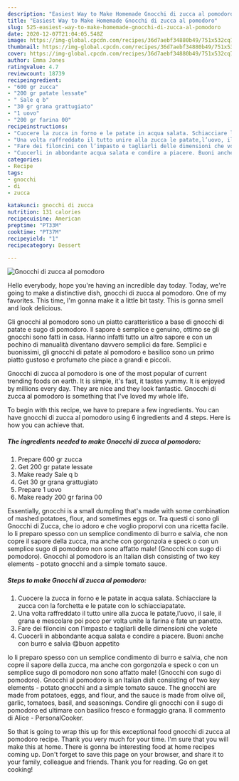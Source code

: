 ```yaml
---
description: "Easiest Way to Make Homemade Gnocchi di zucca al pomodoro"
title: "Easiest Way to Make Homemade Gnocchi di zucca al pomodoro"
slug: 525-easiest-way-to-make-homemade-gnocchi-di-zucca-al-pomodoro
date: 2020-12-07T21:04:05.548Z
image: https://img-global.cpcdn.com/recipes/36d7aebf34880b49/751x532cq70/gnocchi-di-zucca-al-pomodoro-recipe-main-photo.jpg
thumbnail: https://img-global.cpcdn.com/recipes/36d7aebf34880b49/751x532cq70/gnocchi-di-zucca-al-pomodoro-recipe-main-photo.jpg
cover: https://img-global.cpcdn.com/recipes/36d7aebf34880b49/751x532cq70/gnocchi-di-zucca-al-pomodoro-recipe-main-photo.jpg
author: Emma Jones
ratingvalue: 4.7
reviewcount: 18739
recipeingredient:
- "600 gr zucca"
- "200 gr patate lessate"
- " Sale q b"
- "30 gr grana grattugiato"
- "1 uovo"
- "200 gr farina 00"
recipeinstructions:
- "Cuocere la zucca in forno e le patate in acqua salata. Schiacciare la zucca con la forchetta e le patate con lo schiacciapatate."
- "Una volta raffreddato il tutto unire alla zucca le patate,l’uovo, il sale, il grana e mescolare poi poco per volta unite la farina e fate un panetto."
- "Fare dei filoncini con l’impasto e tagliarli delle dimensioni che volete"
- "Cuocerli in abbondante acqua salata e condire a piacere. Buoni anche con burro e salvia 😋buon appetito"
categories:
- Recipe
tags:
- gnocchi
- di
- zucca

katakunci: gnocchi di zucca 
nutrition: 131 calories
recipecuisine: American
preptime: "PT33M"
cooktime: "PT37M"
recipeyield: "1"
recipecategory: Dessert

---
```



![Gnocchi di zucca al pomodoro](https://img-global.cpcdn.com/recipes/36d7aebf34880b49/751x532cq70/gnocchi-di-zucca-al-pomodoro-recipe-main-photo.jpg)

Hello everybody, hope you're having an incredible day today. Today, we're going to make a distinctive dish, gnocchi di zucca al pomodoro. One of my favorites. This time, I'm gonna make it a little bit tasty. This is gonna smell and look delicious.

Gli gnocchi al pomodoro sono un piatto caratteristico a base di gnocchi di patate e sugo di pomodoro. Il sapore è semplice e genuino, ottimo se gli gnocchi sono fatti in casa. Hanno infatti tutto un altro sapore e con un pochino di manualità diventano davvero semplici da fare. Semplici e buonissimi, gli gnocchi di patate al pomodoro e basilico sono un primo piatto gustoso e profumato che piace a grandi e piccoli.

Gnocchi di zucca al pomodoro is one of the most popular of current trending foods on earth. It is simple, it's fast, it tastes yummy. It is enjoyed by millions every day. They are nice and they look fantastic. Gnocchi di zucca al pomodoro is something that I've loved my whole life.


To begin with this recipe, we have to prepare a few ingredients. You can have gnocchi di zucca al pomodoro using 6 ingredients and 4 steps. Here is how you can achieve that.

<!--inarticleads1-->

##### The ingredients needed to make Gnocchi di zucca al pomodoro:

1. Prepare 600 gr zucca
1. Get 200 gr patate lessate
1. Make ready  Sale q b
1. Get 30 gr grana grattugiato
1. Prepare 1 uovo
1. Make ready 200 gr farina 00


Essentially, gnocchi is a small dumpling that&#39;s made with some combination of mashed potatoes, flour, and sometimes eggs or. Tra questi ci sono gli Gnocchi di Zucca, che io adoro e che voglio proporvi con una ricetta facile. Io li preparo spesso con un semplice condimento di burro e salvia, che non copre il sapore della zucca, ma anche con gorgonzola e speck o con un semplice sugo di pomodoro non sono affatto male! (Gnocchi con sugo di pomodoro). Gnocchi al pomodoro is an Italian dish consisting of two key elements - potato gnocchi and a simple tomato sauce. 

<!--inarticleads2-->

##### Steps to make Gnocchi di zucca al pomodoro:

1. Cuocere la zucca in forno e le patate in acqua salata. Schiacciare la zucca con la forchetta e le patate con lo schiacciapatate.
1. Una volta raffreddato il tutto unire alla zucca le patate,l’uovo, il sale, il grana e mescolare poi poco per volta unite la farina e fate un panetto.
1. Fare dei filoncini con l’impasto e tagliarli delle dimensioni che volete
1. Cuocerli in abbondante acqua salata e condire a piacere. Buoni anche con burro e salvia 😋buon appetito


Io li preparo spesso con un semplice condimento di burro e salvia, che non copre il sapore della zucca, ma anche con gorgonzola e speck o con un semplice sugo di pomodoro non sono affatto male! (Gnocchi con sugo di pomodoro). Gnocchi al pomodoro is an Italian dish consisting of two key elements - potato gnocchi and a simple tomato sauce. The gnocchi are made from potatoes, eggs, and flour, and the sauce is made from olive oil, garlic, tomatoes, basil, and seasonings. Condire gli gnocchi con il sugo di pomodoro ed ultimare con basilico fresco e formaggio grana. Il commento di Alice - PersonalCooker. 

So that is going to wrap this up for this exceptional food gnocchi di zucca al pomodoro recipe. Thank you very much for your time. I'm sure that you will make this at home. There is gonna be interesting food at home recipes coming up. Don't forget to save this page on your browser, and share it to your family, colleague and friends. Thank you for reading. Go on get cooking!
